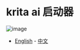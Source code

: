 # krita ai 启动器

![image](https://github.com/user-attachments/assets/7ff74400-61e7-4fb8-9ef3-ff231f8c97e9)

- [English](README.en.md)            - [中文](README.md)
